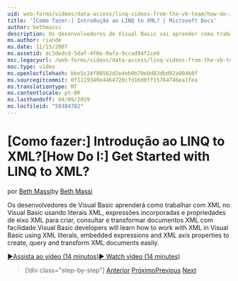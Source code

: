 ```yaml
---
uid: web-forms/videos/data-access/linq-videos-from-the-vb-team/how-do-i-get-started-with-linq-to-xml
title: '[Como fazer:] Introdução ao LINQ to XML? | Microsoft Docs'
author: bethmassi
description: Os desenvolvedores de Visual Basic vai aprender como trabalhar com XML no Visual Basic usando literais XML, expressões incorporadas e propriedades de eixo XML para criar, consultar e...
ms.author: riande
ms.date: 11/15/2007
ms.assetid: dc3dedcd-5daf-4f0e-9afa-9ccad94f2ce0
msc.legacyurl: /web-forms/videos/data-access/linq-videos-from-the-vb-team/how-do-i-get-started-with-linq-to-xml
msc.type: video
ms.openlocfilehash: bbe5c24f88562d2e4eb0b70e8d83dbd92a90460f
ms.sourcegitcommit: 0f1119340e4464720cfd16d0ff15764746ea1fea
ms.translationtype: MT
ms.contentlocale: pt-BR
ms.lasthandoff: 04/09/2019
ms.locfileid: "59384782"
---
```

# <a name="how-do-i-get-started-with-linq-to-xml"></a><span data-ttu-id="088b2-104">[Como fazer:] Introdução ao LINQ to XML?</span><span class="sxs-lookup"><span data-stu-id="088b2-104">[How Do I:] Get Started with LINQ to XML?</span></span>

<span data-ttu-id="088b2-105">por [Beth Massi](https://github.com/bethmassi)</span><span class="sxs-lookup"><span data-stu-id="088b2-105">by [Beth Massi](https://github.com/bethmassi)</span></span>

<span data-ttu-id="088b2-106">Os desenvolvedores de Visual Basic aprenderá como trabalhar com XML no Visual Basic usando literais XML, expressões incorporadas e propriedades de eixo XML para criar, consultar e transformar documentos XML com facilidade.</span><span class="sxs-lookup"><span data-stu-id="088b2-106">Visual Basic developers will learn how to work with XML in Visual Basic using XML literals, embedded expressions and XML axis properties to create, query and transform XML documents easily.</span></span>

[<span data-ttu-id="088b2-107">&#9654;Assista ao vídeo (14 minutos)</span><span class="sxs-lookup"><span data-stu-id="088b2-107">&#9654; Watch video (14 minutes)</span></span>](https://channel9.msdn.com/Blogs/ASP-NET-Site-Videos/how-do-i-get-started-with-linq-to-xml)

> [!div class="step-by-step"]
> <span data-ttu-id="088b2-108">[Anterior](how-do-i-upgrade-visual-basic-projects-to-enable-linq.md)
> [Próximo](how-do-i-enable-xml-intellisense-and-use-xml-namespaces.md)</span><span class="sxs-lookup"><span data-stu-id="088b2-108">[Previous](how-do-i-upgrade-visual-basic-projects-to-enable-linq.md)
[Next](how-do-i-enable-xml-intellisense-and-use-xml-namespaces.md)</span></span>
